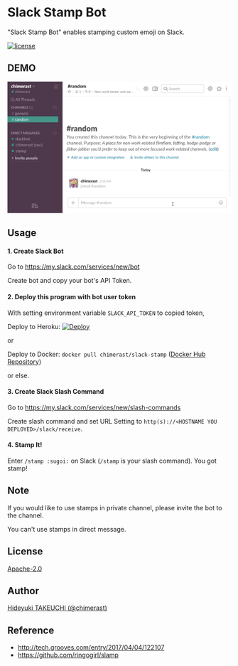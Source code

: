 Slack Stamp Bot
====

"Slack Stamp Bot" enables stamping custom emoji on Slack.

[![license](https://img.shields.io/badge/License-Apache%202.0-blue.svg)](LICENSE)


## DEMO

![demo](docs/images/demo.gif)


## Usage

#### 1. Create Slack Bot

Go to https://my.slack.com/services/new/bot

Create bot and copy your bot's API Token.

#### 2. Deploy this program with bot user token

With setting environment variable `SLACK_API_TOKEN` to copied token,

Deploy to Heroku: [![Deploy](https://www.herokucdn.com/deploy/button.svg)](https://heroku.com/deploy)

or

Deploy to Docker: `docker pull chimerast/slack-stamp` ([Docker Hub Repository](https://hub.docker.com/r/chimerast/slack-stamp/))

or else.

#### 3. Create Slack Slash Command

Go to https://my.slack.com/services/new/slash-commands

Create slash command and set URL Setting to `http(s)://<HOSTNAME YOU DEPLOYED>/slack/receive`.

#### 4. Stamp It!

Enter `/stamp :sugoi:` on Slack (`/stamp` is your slash command). You got stamp!


## Note

If you would like to use stamps in private channel, please invite the bot to the channel.

You can't use stamps in direct message.


## License

[Apache-2.0](LICENSE)


## Author

[Hideyuki TAKEUCHI (@chimerast)](https://github.com/chimerast)


## Reference

- http://tech.grooves.com/entry/2017/04/04/122107
- https://github.com/ringogirl/slamp
